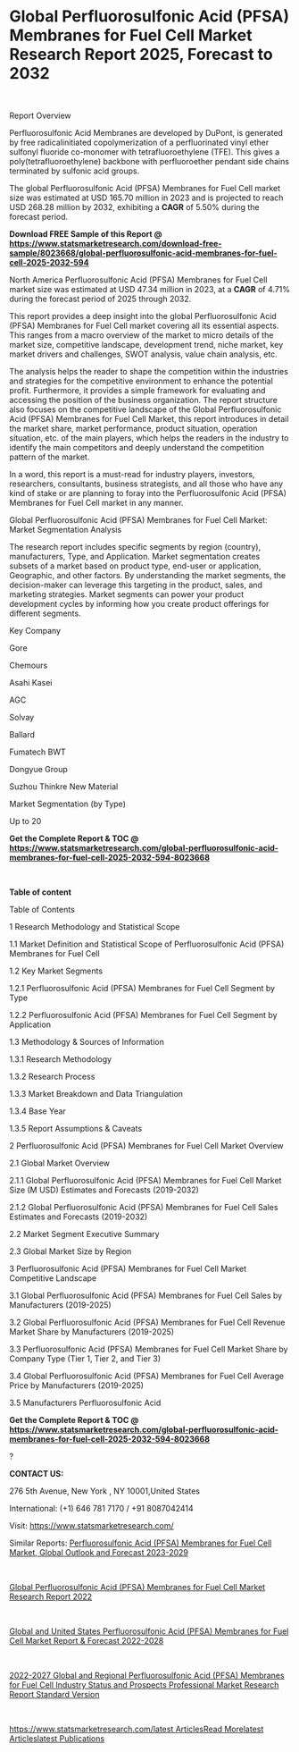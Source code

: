 <h1>Global Perfluorosulfonic Acid (PFSA) Membranes for Fuel Cell Market Research Report 2025, Forecast to 2032</h1><br/><p>Report Overview</p>
 
 
 
 <p>Perfluorosulfonic Acid Membranes are developed by DuPont, is generated by free radicalinitiated copolymerization of a perfluorinated vinyl ether sulfonyl fluoride co-monomer with tetrafluoroethylene (TFE). This gives a poly(tetrafluoroethylene) backbone with perfluoroether pendant side chains terminated by sulfonic acid groups.</p>
 
 
 
 <p>The global Perfluorosulfonic Acid (PFSA) Membranes for Fuel Cell market size was estimated at USD 165.70 million in 2023 and is projected to reach USD 268.28 million by 2032, exhibiting a <strong>CAGR</strong> of 5.50% during the forecast period.</p>
 
 
 
 <p><strong>Download FREE Sample of this Report @ <a href="https://www.statsmarketresearch.com/download-free-sample/8023668/global-perfluorosulfonic-acid-membranes-for-fuel-cell-2025-2032-594">https://www.statsmarketresearch.com/download-free-sample/8023668/global-perfluorosulfonic-acid-membranes-for-fuel-cell-2025-2032-594</a></strong></p>
 
 
 
 <p>North America Perfluorosulfonic Acid (PFSA) Membranes for Fuel Cell market size was estimated at USD 47.34 million in 2023, at a <strong>CAGR</strong> of 4.71% during the forecast period of 2025 through 2032.</p>
 
 
 
 <p>This report provides a deep insight into the global Perfluorosulfonic Acid (PFSA) Membranes for Fuel Cell market covering all its essential aspects. This ranges from a macro overview of the market to micro details of the market size, competitive landscape, development trend, niche market, key market drivers and challenges, SWOT analysis, value chain analysis, etc.</p>
 
 
 
 <p>The analysis helps the reader to shape the competition within the industries and strategies for the competitive environment to enhance the potential profit. Furthermore, it provides a simple framework for evaluating and accessing the position of the business organization. The report structure also focuses on the competitive landscape of the Global Perfluorosulfonic Acid (PFSA) Membranes for Fuel Cell Market, this report introduces in detail the market share, market performance, product situation, operation situation, etc. of the main players, which helps the readers in the industry to identify the main competitors and deeply understand the competition pattern of the market.</p>
 
 
 
 <p>In a word, this report is a must-read for industry players, investors, researchers, consultants, business strategists, and all those who have any kind of stake or are planning to foray into the Perfluorosulfonic Acid (PFSA) Membranes for Fuel Cell market in any manner.</p>
 
 
 
 <p>Global Perfluorosulfonic Acid (PFSA) Membranes for Fuel Cell Market: Market Segmentation Analysis</p>
 
 
 
 <p>The research report includes specific segments by region (country), manufacturers, Type, and Application. Market segmentation creates subsets of a market based on product type, end-user or application, Geographic, and other factors. By understanding the market segments, the decision-maker can leverage this targeting in the product, sales, and marketing strategies. Market segments can power your product development cycles by informing how you create product offerings for different segments.</p>
 
 
 
 <p>Key Company</p>
 
 
 
 <p>Gore</p>
 
 
 
 <p>Chemours</p>
 
 
 
 <p>Asahi Kasei</p>
 
 
 
 <p>AGC</p>
 
 
 
 <p>Solvay</p>
 
 
 
 <p>Ballard</p>
 
 
 
 <p>Fumatech BWT</p>
 
 
 
 <p>Dongyue Group</p>
 
 
 
 <p>Suzhou Thinkre New Material</p>
 
 
 
 <p>Market Segmentation (by Type)</p>
 
 
 
 <p>Up to 20</p>
 
 
 
 <div><b>Get the Complete Report & TOC @ <a href="https://www.statsmarketresearch.com/global-perfluorosulfonic-acid-membranes-for-fuel-cell-2025-2032-594-8023668">https://www.statsmarketresearch.com/global-perfluorosulfonic-acid-membranes-for-fuel-cell-2025-2032-594-8023668</a></b></div>
 
 
 
 <p><br />
 
 <b>Table of content</b></p>
 
 
 
 <p>Table of Contents<br />
 
 1 Research Methodology and Statistical Scope<br />
 
 1.1 Market Definition and Statistical Scope of Perfluorosulfonic Acid (PFSA) Membranes for Fuel Cell<br />
 
 1.2 Key Market Segments<br />
 
 1.2.1 Perfluorosulfonic Acid (PFSA) Membranes for Fuel Cell Segment by Type<br />
 
 1.2.2 Perfluorosulfonic Acid (PFSA) Membranes for Fuel Cell Segment by Application<br />
 
 1.3 Methodology & Sources of Information<br />
 
 1.3.1 Research Methodology<br />
 
 1.3.2 Research Process<br />
 
 1.3.3 Market Breakdown and Data Triangulation<br />
 
 1.3.4 Base Year<br />
 
 1.3.5 Report Assumptions & Caveats<br />
 
 2 Perfluorosulfonic Acid (PFSA) Membranes for Fuel Cell Market Overview<br />
 
 2.1 Global Market Overview<br />
 
 2.1.1 Global Perfluorosulfonic Acid (PFSA) Membranes for Fuel Cell Market Size (M USD) Estimates and Forecasts (2019-2032)<br />
 
 2.1.2 Global Perfluorosulfonic Acid (PFSA) Membranes for Fuel Cell Sales Estimates and Forecasts (2019-2032)<br />
 
 2.2 Market Segment Executive Summary<br />
 
 2.3 Global Market Size by Region<br />
 
 3 Perfluorosulfonic Acid (PFSA) Membranes for Fuel Cell Market Competitive Landscape<br />
 
 3.1 Global Perfluorosulfonic Acid (PFSA) Membranes for Fuel Cell Sales by Manufacturers (2019-2025)<br />
 
 3.2 Global Perfluorosulfonic Acid (PFSA) Membranes for Fuel Cell Revenue Market Share by Manufacturers (2019-2025)<br />
 
 3.3 Perfluorosulfonic Acid (PFSA) Membranes for Fuel Cell Market Share by Company Type (Tier 1, Tier 2, and Tier 3)<br />
 
 3.4 Global Perfluorosulfonic Acid (PFSA) Membranes for Fuel Cell Average Price by Manufacturers (2019-2025)<br />
 
 3.5 Manufacturers Perfluorosulfonic Acid</p>
 
 
 
 <div><b>Get the Complete Report & TOC @ <a href="https://www.statsmarketresearch.com/global-perfluorosulfonic-acid-membranes-for-fuel-cell-2025-2032-594-8023668">https://www.statsmarketresearch.com/global-perfluorosulfonic-acid-membranes-for-fuel-cell-2025-2032-594-8023668</a></b></div>
 
 
 
 <p>? </p>
 
 
 
 <p><b>CONTACT US:</b><br />
 
 276 5th Avenue, New York , NY 10001,United States<br />
 
 International: (+1) 646 781 7170 / +91 8087042414<br />
 
 Visit: <a href="https://www.statsmarketresearch.com/">https://www.statsmarketresearch.com/</a><br />
 
 Similar Reports: <a href="https://www.statsmarketresearch.com/global-perfluorosulfonic-acid-membranes-for-fuel-cell-2025-2032-594-8023668">Perfluorosulfonic Acid (PFSA) Membranes for Fuel Cell Market, Global Outlook and Forecast 2023-2029</a><br />
 
 <br />
 
 <a href="https://www.statsmarketresearch.com/global-perfluorosulfonic-acid-membranes-for-fuel-cell-2025-2032-594-8023668">Global Perfluorosulfonic Acid (PFSA) Membranes for Fuel Cell Market Research Report 2022</a><br />
 
 <br />
 
 <a href="https://www.statsmarketresearch.com/global-perfluorosulfonic-acid-membranes-for-fuel-cell-2025-2032-594-8023668">Global and United States Perfluorosulfonic Acid (PFSA) Membranes for Fuel Cell Market Report & Forecast 2022-2028</a><br />
 
 <br />
 
 <a href="https://www.statsmarketresearch.com/global-perfluorosulfonic-acid-membranes-for-fuel-cell-2025-2032-594-8023668">2022-2027 Global and Regional Perfluorosulfonic Acid (PFSA) Membranes for Fuel Cell Industry Status and Prospects Professional Market Research Report Standard Version</a><br />
 
 <br />
 
 <a href="https://gyeongbokgung.com">https://www.statsmarketresearch.com/</a><a href="https://hallyeomaritime.com">latest Articles</a><a href="https://jingwansa.com">Read More</a><a href="https://nguoiviet.jp/">latest Articles</a><a href="https://www.intelmarketresearch.com/">latest Publications</a></p>